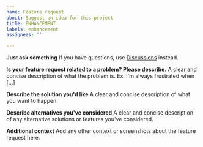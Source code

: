 ```yaml
---
name: Feature request
about: Suggest an idea for this project
title: ENHANCEMENT
labels: enhancement
assignees: ''

---
```


**Just ask something**
If you have questions, use [Discussions](https://github.com/mobizt/Firebase-ESP32/discussions) instead. 

**Is your feature request related to a problem? Please describe.**
A clear and concise description of what the problem is. Ex. I'm always frustrated when [...]

**Describe the solution you'd like**
A clear and concise description of what you want to happen.

**Describe alternatives you've considered**
A clear and concise description of any alternative solutions or features you've considered.

**Additional context**
Add any other context or screenshots about the feature request here.
